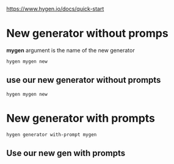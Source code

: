 https://www.hygen.io/docs/quick-start



# New generator without promps

**mygen** argument is the name of the new generator

```
hygen mygen new
```

## use our new generator without prompts

```
hygen mygen new
```

# New generator with prompts 

```
hygen generator with-prompt mygen
```

## Use our new gen with prompts
